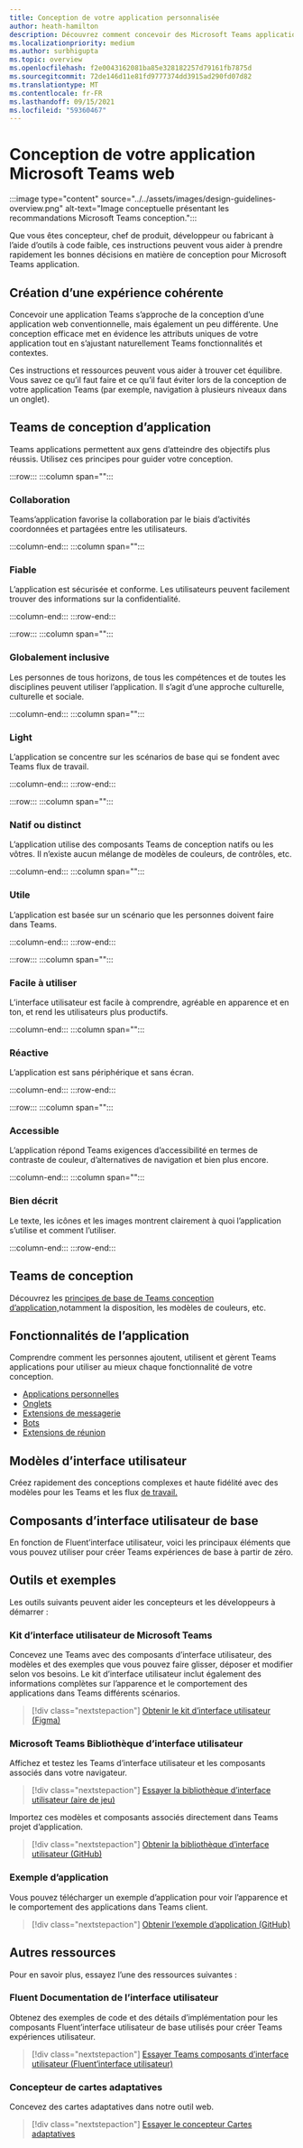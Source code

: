 ```yaml
---
title: Conception de votre application personnalisée
author: heath-hamilton
description: Découvrez comment concevoir des Microsoft Teams applications. Les ressources incluent le kit Microsoft Teams’interface utilisateur, les meilleures pratiques, les exemples et bien plus encore.
ms.localizationpriority: medium
ms.author: surbhigupta
ms.topic: overview
ms.openlocfilehash: f2e0043162081ba85e328182257d79161fb7875d
ms.sourcegitcommit: 72de146d11e81fd9777374dd3915ad290fd07d82
ms.translationtype: MT
ms.contentlocale: fr-FR
ms.lasthandoff: 09/15/2021
ms.locfileid: "59360467"
---
```

# <a name="designing-your-microsoft-teams-app"></a>Conception de votre application Microsoft Teams web

:::image type="content" source="../../assets/images/design-guidelines-overview.png" alt-text="Image conceptuelle présentant les recommandations Microsoft Teams conception.":::

Que vous êtes concepteur, chef de produit, développeur ou fabricant à l’aide d’outils à code faible, ces instructions peuvent vous aider à prendre rapidement les bonnes décisions en matière de conception pour Microsoft Teams application.

## <a name="creating-a-cohesive-experience"></a>Création d’une expérience cohérente

Concevoir une application Teams s’approche de la conception d’une application web conventionnelle, mais également un peu différente. Une conception efficace met en évidence les attributs uniques de votre application tout en s’ajustant naturellement Teams fonctionnalités et contextes.

Ces instructions et ressources peuvent vous aider à trouver cet équilibre. Vous savez ce qu’il faut faire et ce qu’il faut éviter lors de la conception de votre application Teams (par exemple, navigation à plusieurs niveaux dans un onglet).

## <a name="teams-app-design-principles"></a>Teams de conception d’application

Teams applications permettent aux gens d’atteindre des objectifs plus réussis. Utilisez ces principes pour guider votre conception.

:::row:::
   :::column span="":::

### <a name="collaborative"></a>Collaboration

Teams’application favorise la collaboration par le biais d’activités coordonnées et partagées entre les utilisateurs.

   :::column-end:::
   :::column span="":::

### <a name="trustworthy"></a>Fiable

L’application est sécurisée et conforme. Les utilisateurs peuvent facilement trouver des informations sur la confidentialité.

   :::column-end:::
:::row-end:::

:::row:::
   :::column span="":::

### <a name="globally-inclusive"></a>Globalement inclusive

Les personnes de tous horizons, de tous les compétences et de toutes les disciplines peuvent utiliser l’application. Il s’agit d’une approche culturelle, culturelle et sociale.

   :::column-end:::
   :::column span="":::

### <a name="light"></a>Light

L’application se concentre sur les scénarios de base qui se fondent avec Teams flux de travail.

   :::column-end:::
:::row-end:::

:::row:::
   :::column span="":::

### <a name="native-or-distinct"></a>Natif ou distinct

L’application utilise des composants Teams de conception natifs ou les vôtres. Il n’existe aucun mélange de modèles de couleurs, de contrôles, etc.

   :::column-end:::
   :::column span="":::

### <a name="useful"></a>Utile

L’application est basée sur un scénario que les personnes doivent faire dans Teams.

   :::column-end:::
:::row-end:::

:::row:::
   :::column span="":::

### <a name="easy-to-use"></a>Facile à utiliser

L’interface utilisateur est facile à comprendre, agréable en apparence et en ton, et rend les utilisateurs plus productifs.

   :::column-end:::
   :::column span="":::

### <a name="responsive"></a>Réactive

L’application est sans périphérique et sans écran.

   :::column-end:::
:::row-end:::

:::row:::
   :::column span="":::

### <a name="accessible"></a>Accessible

L’application répond Teams exigences d’accessibilité en termes de contraste de couleur, d’alternatives de navigation et bien plus encore.

   :::column-end:::
   :::column span="":::

### <a name="well-described"></a>Bien décrit

Le texte, les icônes et les images montrent clairement à quoi l’application s’utilise et comment l’utiliser.

   :::column-end:::
:::row-end:::

## <a name="teams-design-system"></a>Teams de conception

Découvrez les [principes de base de Teams conception d’application,](design-teams-app-fundamentals.md)notamment la disposition, les modèles de couleurs, etc.

## <a name="app-capabilities"></a>Fonctionnalités de l’application

Comprendre comment les personnes ajoutent, utilisent et gèrent Teams applications pour utiliser au mieux chaque fonctionnalité de votre conception.

* [Applications personnelles](../../concepts/design/personal-apps.md)
* [Onglets](../../tabs/design/tabs.md)
* [Extensions de messagerie](../../messaging-extensions/design/messaging-extension-design.md)
* [Bots](../../bots/design/bots.md)
* [Extensions de réunion](../../apps-in-teams-meetings/design/designing-apps-in-meetings.md)

## <a name="ui-templates"></a>Modèles d’interface utilisateur

Créez rapidement des conceptions complexes et haute fidélité avec des modèles pour les Teams et les flux [de travail.](design-teams-app-ui-templates.md)

## <a name="basic-ui-components"></a>Composants d’interface utilisateur de base

En fonction de Fluent’interface utilisateur, [](design-teams-app-basic-ui-components.md) voici les principaux éléments que vous pouvez utiliser pour créer Teams expériences de base à partir de zéro.

## <a name="tools-and-samples"></a>Outils et exemples

Les outils suivants peuvent aider les concepteurs et les développeurs à démarrer :

### <a name="microsoft-teams-ui-kit"></a>Kit d’interface utilisateur de Microsoft Teams

Concevez une Teams avec des composants d’interface utilisateur, des modèles et des exemples que vous pouvez faire glisser, déposer et modifier selon vos besoins. Le kit d’interface utilisateur inclut également des informations complètes sur l’apparence et le comportement des applications dans Teams différents scénarios.

> [!div class="nextstepaction"]
> [Obtenir le kit d’interface utilisateur (Figma)](https://www.figma.com/community/file/916836509871353159)

### <a name="microsoft-teams-ui-library"></a>Microsoft Teams Bibliothèque d’interface utilisateur

Affichez et testez les Teams d’interface utilisateur et les composants associés dans votre navigateur.

> [!div class="nextstepaction"]
> [Essayer la bibliothèque d’interface utilisateur (aire de jeu)](https://dev-int.teams.microsoft.com/storybook/main/index.html)

Importez ces modèles et composants associés directement dans Teams projet d’application.

> [!div class="nextstepaction"]
> [Obtenir la bibliothèque d’interface utilisateur (GitHub)](https://github.com/OfficeDev/microsoft-teams-ui-component-library)

### <a name="sample-app"></a>Exemple d’application

Vous pouvez télécharger un exemple d’application pour voir l’apparence et le comportement des applications dans Teams client.

> [!div class="nextstepaction"]
> [Obtenir l’exemple d’application (GitHub)](https://github.com/OfficeDev/Microsoft-Teams-Samples/tree/main/samples/tab-ui-templates/ts)

## <a name="other-resources"></a>Autres ressources

Pour en savoir plus, essayez l’une des ressources suivantes :

### <a name="fluent-ui-documentation"></a>Fluent Documentation de l’interface utilisateur

Obtenez des exemples de code et des détails d’implémentation pour les composants Fluent’interface utilisateur de base utilisés pour créer Teams expériences utilisateur.

> [!div class="nextstepaction"]
> [Essayer Teams composants d’interface utilisateur (Fluent’interface utilisateur)](https://fluentsite.z22.web.core.windows.net/)

### <a name="adaptive-cards-designer"></a>Concepteur de cartes adaptatives

Concevez des cartes adaptatives dans notre outil web.

> [!div class="nextstepaction"]
> [Essayer le concepteur Cartes adaptatives](https://adaptivecards.io/designer/)
